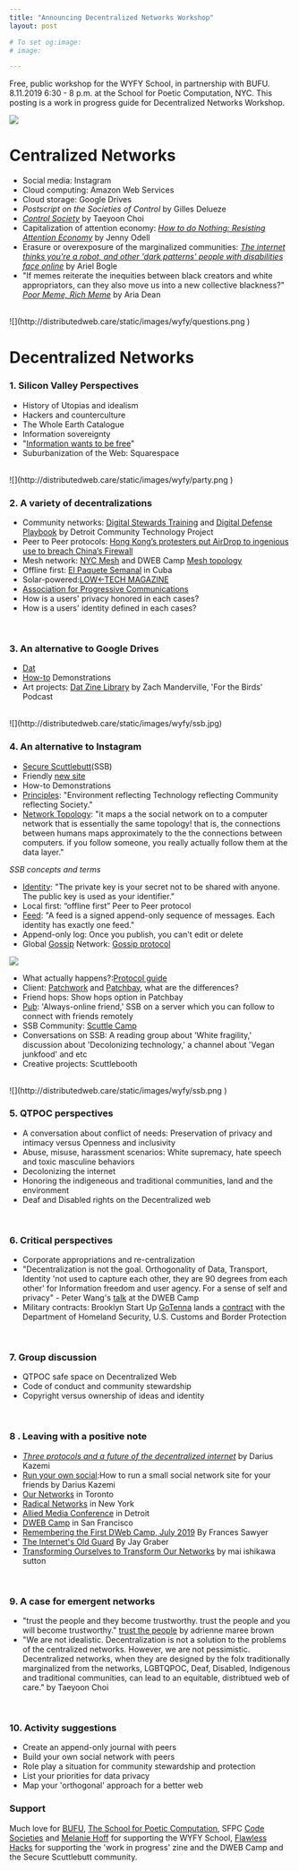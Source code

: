 ```yaml
---
title: "Announcing Decentralized Networks Workshop"
layout: post

# To set og:image:
# image:  

---
```


Free, public workshop for the WYFY School, in partnership with BUFU. 8.11.2019 6:30 - 8 p.m. at the School for Poetic Computation, NYC. This posting is a work in progress guide for Decentralized Networks Workshop. 


![](http://distributedweb.care/static/images/wyfy/dandelions.svg
)

# Centralized Networks  
- Social media: Instagram
- Cloud computing: Amazon Web Services
- Cloud storage: Google Drives
- *Postscript on the Societies of Control* by Gilles Delueze 
- [*Control Society*](http://poeticcomputation.info/chapters/ch.3/) by Taeyoon Choi 
- Capitalization of attention economy: [*How to do Nothing: Resisting Attention Economy*](https://www.penguinrandomhouse.com/books/600671/how-to-do-nothing-by-jenny-odell/9781612197494/) by Jenny Odell 
- Erasure or overexposure of the marginalized communities: [*The internet thinks you're a robot, and other 'dark patterns' people with disabilities face online*](https://www.abc.net.au/news/science/2019-07-13/dark-patterns-online-captcha-accessibility-disability-community/11301054) by Ariel Bogle 
- "If memes reiterate the inequities between black creators and white appropriators, can they also move us into a new collective blackness?" [*Poor Meme, Rich Meme*](https://reallifemag.com/poor-meme-rich-meme/) by Aria Dean  

<br>
![](http://distributedweb.care/static/images/wyfy/questions.png
)
<br>

# Decentralized Networks 

### 1. Silicon Valley Perspectives

- History of Utopias and idealism
- Hackers and counterculture
- The Whole Earth Catalogue 
- Information sovereignty
- "[Information wants to be free](https://en.wikipedia.org/wiki/Information_wants_to_be_free)" 
- Suburbanization of the Web: Squarespace  


<br>
![](http://distributedweb.care/static/images/wyfy/party.png
)
<br>

### 2. A variety of decentralizations

- Community networks: [Digital Stewards Training](https://alliedmedia.org/dctp/digitalstewards) and [Digital Defense Playbook](https://www.odbproject.org/wp-content/uploads/2019/03/ODB_DDP_HighRes_Spreads.pdf) by Detroit Community Technology Project 
- Peer to Peer protocols: [Hong Kong’s protesters put AirDrop to ingenious use to breach China’s Firewall](https://qz.com/1660460/hong-kong-protesters-use-airdrop-to-breach-chinas-firewall/)
- Mesh network: [NYC Mesh](https://www.nycmesh.net/) and DWEB Camp [Mesh topology](https://github.com/dweb-camp-2019/meshnet) 
- Offline first: [El Paquete Semanal](https://en.wikipedia.org/wiki/El_Paquete_Semanal) in Cuba  
- Solar-powered:[LOW←TECH MAGAZINE](https://solar.lowtechmagazine.com/)
- [Association for Progressive Communications](https://www.apc.org/en)
- How is a users' privacy honored in each cases?
- How is a users' identity defined in each cases? 

<br>


### 3. An alternative to Google Drives 

- [Dat](http://datproject.org) 
- [How-to](http://distributedweb.care/posts/codesocieties/) Demonstrations 
- Art projects: [Dat Zine Library](https://coolguy.website/projects/dat-zine-library/index.html) by Zach Manderville, 'For the Birds' Podcast 
 
<br>
![](http://distributedweb.care/static/images/wyfy/ssb.jpg)
<br>

### 4. An alternative to Instagram  

- [Secure Scuttlebutt](https://www.scuttlebutt.nz/)(SSB)  
- Friendly [new site](https://ssb-landing.netlify.com/)
- How-to Demonstrations 
- [Principles](https://www.scuttlebutt.nz/principles/): "Environment reflecting Technology reflecting Community reflecting Society."
- [Network Topology](https://www.scuttlebutt.nz/concepts/): "it maps a the social network on to a computer network that is essentially the same topology! that is, the connections between humans maps approximately to the the connections between computers. if you follow someone, you really actually follow them at the data layer."

*SSB concepts and terms*

- [Identity](https://www.scuttlebutt.nz/concepts/identity): "The private key is your secret not to be shared with anyone. The public key is used as your identifier." 
- Local first: “offline first” Peer to Peer protocol  
- [Feed](https://www.scuttlebutt.nz/concepts/feed): "A feed is a signed append-only sequence of messages. Each identity has exactly one feed." 
- Append-only log: Once you publish, you can't edit or delete
- Global [Gossip](https://www.scuttlebutt.nz/concepts/gossip) Network: [Gossip protocol](https://en.wikipedia.org/wiki/Gossip_protocol) 

![](https://d33wubrfki0l68.cloudfront.net/4ec9ab624bc94d3829331cacc850c6d78a4ad6b2/01f43/assets/gossip-graph2.png)

- What actually happens?:[Protocol guide](https://ssbc.github.io/scuttlebutt-protocol-guide/)
- Client: [Patchwork](https://ahdinosaur.github.io/patchwork-downloader/) and [Patchbay](https://github.com/ssbc/patchbay), what are the differences?  
- Friend hops: Show hops option in Patchbay 
- [Pub](https://www.scuttlebutt.nz/concepts/pub): 'Always-online friend,' SSB on a server which you can follow to connect with friends remotely    
- SSB Community: [Scuttle Camp](https://one.camp.scuttlebutt.nz/)
- Conversations on SSB: A reading group about 'White fragility,' discussion about 'Decolonizing technology,' a channel about 'Vegan junkfood' and etc   
- Creative projects: Scuttlebooth  
 
<br>
![](http://distributedweb.care/static/images/wyfy/ssb.png
)
<br>

### 5. QTPOC perspectives

- A conversation about conflict of needs: Preservation of privacy and intimacy versus Openness and inclusivity 
- Abuse, misuse, harassment scenarios: White supremacy, hate speech and toxic masculine behaviors 
- Decolonizing the internet 
- Honoring the indigeneous and traditional communities, land and the environment 
- Deaf and Disabled rights on the Decentralized web 
 

<br>

### 6. Critical perspectives 
- Corporate appropriations and re-centralization 
- "Decentralization is not the goal. Orthogonality of Data, Transport, Identity 'not used to capture each other, they are 90 degrees from each other' for Information freedom and user agency. For a sense of self and privacy" - Peter Wang's [talk](https://www.youtube.com/watch?time_continue=1314&v=-z47R9wN5SQ) at the DWEB Camp 
- Military contracts: Brooklyn Start Up [GoTenna](https://gotennamesh.com/products/mesh) lands a [contract](https://www.usaspending.gov/#/keyword_search/gotenna) with the Department of Homeland Security, U.S. Customs and Border Protection 

<br>

### 7. Group discussion 

- QTPOC safe space on Decentralized Web 
- Code of conduct and community stewardship 
- Copyright versus ownership of ideas and identity

<br>

### 8 . Leaving with a positive note 

- [*Three protocols and a future of the decentralized internet*](https://blog.datproject.org/2019/03/22/three-protocols-and-a-future-of-the-decentralized-internet/) by Darius Kazemi 
- [Run your own social](https://runyourown.social/):How to run a small social network site for your friends by Darius Kazemi 
- [Our Networks](https://ournetworks.ca) in Toronto 
- [Radical Networks](https://radicalnetworks.org/) in New York
- [Allied Media Conference](https://www.alliedmedia.org/amc) in Detroit 
- [DWEB Camp](https://dwebcamp.org) in San Francisco  
- [Remembering the First DWeb Camp, July 2019](https://blog.archive.org/2019/07/31/remembering-the-first-dweb-camp-july-2019/) By Frances Sawyer
- [The Internet's Old Guard](https://reading.supply/post/432f6903-c7cd-4cb0-a894-c09155a8ca8b) By Jay Graber
- [Transforming Ourselves to Transform Our Networks](https://medium.com/decentralized-web/transforming-ourselves-to-transform-our-networks-f4511a3d7483) by mai ishikawa sutton

<br>

### 9. A case for emergent networks
- "trust the people and they become trustworthy. trust the people and you will become trustworthy." [
trust the people](http://adriennemareebrown.net/2019/07/01/trust-the-people-2/) by adrienne maree brown
- "We are not idealistic. Decentralization is not a solution to the problems of the centralized networks. However, we are not pessimistic. Decentralized networks, when they are designed by the folx traditionally marginalized from the networks, LGBTQPOC, Deaf, Disabled, Indigenous and traditional communities,  can lead to an equitable, distribtued web of care." by Taeyoon Choi

<br>

### 10. Activity suggestions 

- Create an append-only journal with peers 
- Build your own social network with peers 
- Role play a situation for community stewardship and protection 
- List your priorities for data privacy 
- Map your 'orthogonal' approach for a better web 

### Support
Much love for [BUFU](http://bufubyusforus.com/thewyfyschool), [The School for Poetic Computation](http://sfpc.io), SFPC [Code Societies](http://sfpc.io/codesocieties-winter-19) and [Melanie Hoff](https://melanie-hoff.com) for supporting the WYFY School, [Flawless Hacks](http://flawlesshacks.com) for supporting the 'work in progress' zine and the DWEB Camp and the Secure Scuttlebutt community.    
